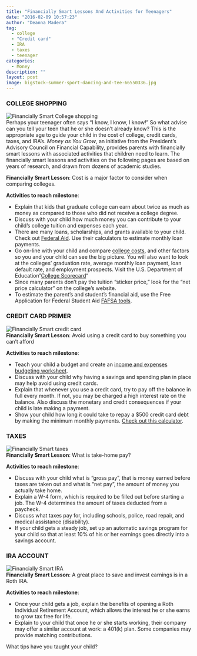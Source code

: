 ```yaml
---
title: "Financially Smart Lessons And Activities for Teenagers"
date: "2016-02-09 10:57:23"
author: "Deanna Madera"
tag:
  - college
  - "Credit card"
  - IRA
  - taxes
  - teenager
categories:
  - Money
description: ""
layout: post
image: bigstock-summer-sport-dancing-and-tee-66550336.jpg
---
```


### COLLEGE SHOPPING

![Financially Smart College shopping](/posts/bigstock-Perspective-Students-83957537-1024x681.jpg)  
Perhaps your teenager often says “I know, I know, I know!” So what advise can you tell your teen that he or she doesn’t already know? This is the appropriate age to guide your child in the cost of college, credit cards, taxes, and IRA’s. _Money as You Grow_, an initiative from the President’s Advisory Council on Financial Capability, provides parents with financially smart lessons with associated activities that children need to learn. The financially smart lessons and activities on the following pages are based on years of research, and drawn from dozens of academic studies.

**Financially Smart Lesson**: Cost is a major factor to consider when comparing colleges.

**Activities to reach milestone**:

- Explain that kids that graduate college can earn about twice as much as money as compared to those who did not receive a college degree.
- Discuss with your child how much money you can contribute to your child’s college tuition and expenses each year.
- There are many loans, scholarships, and grants available to your child. Check out [Federal Aid](https://studentaid.ed.gov/sa/). Use their calculators to estimate monthly loan payments.
- Go on-line with your child and compare [college costs](/way-too-easy-strategies-to-reduce-the-cost-of-college), and other factors so you and your child can see the big picture. You will also want to look at the colleges’ graduation rate, average monthly loan payment, loan default rate, and employment prospects. Visit the U.S. Department of Education”[College Scorecard](https://collegescorecard.ed.gov/)“
- Since many parents don’t pay the tuition “sticker price,” look for the “net price calculator” on the college’s website.
- To estimate the parent’s and student’s financial aid, use the Free Application for Federal Student Aid [FAFSA tools](https://fafsa.ed.gov/).

### CREDIT CARD PRIMER

![Financially Smart credit card](/posts/bigstock-Piggy-bank-or-credit-card-21749537.jpg)  
**Financially Smart Lesson**: Avoid using a credit card to buy something you can’t afford

**Activities to reach milestone**:

- Teach your child a budget and create an [income and expenses budgeting worksheet](https://www.mymoney.gov/spend/Pages/spend.aspx).
- Discuss with your child why having a savings and spending plan in place may help avoid using credit cards.
- Explain that whenever you use a credit card, try to pay off the balance in full every month. If not, you may be charged a high interest rate on the balance. Also discuss the monetary and credit consequences if your child is late making a payment.
- Show your child how long it could take to repay a $500 credit card debt by making the minimum monthly payments. [Check out this calculator](https://www.bankrate.com/calculators/credit-cards/credit-card-payoff-calculator.aspx).

### TAXES

![Financially Smart taxes](/posts/bigstock-Take-Some-Money-1612736.jpg)  
**Financially Smart Lesson**: What is take-home pay?

**Activities to reach milestone**:

- Discuss with your child what is “gross pay”, that is money earned before taxes are taken out and what is “net pay”, the amount of money you actually take home.
- Explain a W-4 form, which is required to be filled out before starting a job. The W-4 determines the amount of taxes deducted from a paycheck.
- Discuss what taxes pay for, including schools, police, road repair, and medical assistance (disability).
- If your child gets a steady job, set up an automatic savings program for your child so that at least 10% of his or her earnings goes directly into a savings account.

### IRA ACCOUNT

![Financially Smart IRA ](/posts/bigstock-Young-people-putting-money-in-23704928.jpg)  
**Financially Smart Lesson**: A great place to save and invest earnings is in a Roth IRA.

**Activities to reach milestone**:

- Once your child gets a job, explain the benefits of opening a Roth Individual Retirement Account, which allows the interest he or she earns to grow tax free for life.
- Explain to your child that once he or she starts working, their company may offer a similar account at work: a 401(k) plan. Some companies may provide matching contributions.

What tips have you taught your child?
